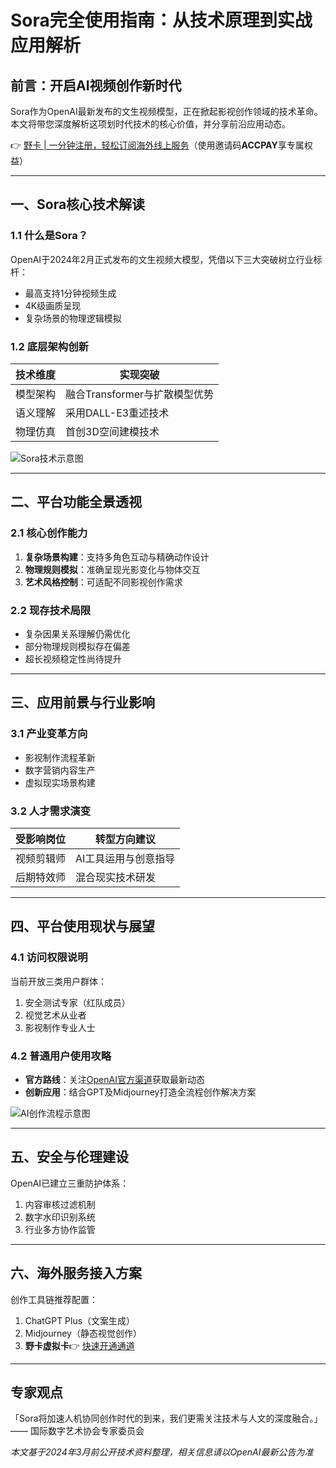 # Sora完全使用指南：从技术原理到实战应用解析

## 前言：开启AI视频创作新时代
Sora作为OpenAI最新发布的文生视频模型，正在掀起影视创作领域的技术革命。本文将带您深度解析这项划时代技术的核心价值，并分享前沿应用动态。

👉 [野卡 | 一分钟注册，轻松订阅海外线上服务](https://bbtdd.com/yeka)（使用邀请码**ACCPAY**享专属权益）

---

## 一、Sora核心技术解读
### 1.1 什么是Sora？
OpenAI于2024年2月正式发布的文生视频大模型，凭借以下三大突破树立行业标杆：
- 最高支持1分钟视频生成
- 4K级画质呈现
- 复杂场景的物理逻辑模拟

### 1.2 底层架构创新
| 技术维度       | 实现突破                          |
|----------------|-----------------------------------|
| 模型架构       | 融合Transformer与扩散模型优势     |
| 语义理解       | 采用DALL-E3重述技术               |
| 物理仿真       | 首创3D空间建模技术                 |

![Sora技术示意图](https://bbtdd.com/wp-content/uploads/img/9634721381166.webp)

---

## 二、平台功能全景透视
### 2.1 核心创作能力
1. **复杂场景构建**：支持多角色互动与精确动作设计
2. **物理规则模拟**：准确呈现光影变化与物体交互
3. **艺术风格控制**：可适配不同影视创作需求

### 2.2 现存技术局限
- 复杂因果关系理解仍需优化
- 部分物理规则模拟存在偏差
- 超长视频稳定性尚待提升

---

## 三、应用前景与行业影响
### 3.1 产业变革方向
- 影视制作流程革新
- 数字营销内容生产
- 虚拟现实场景构建

### 3.2 人才需求演变
| 受影响岗位       | 转型方向建议                     |
|------------------|----------------------------------|
| 视频剪辑师       | AI工具运用与创意指导             |
| 后期特效师       | 混合现实技术研发                 |

---

## 四、平台使用现状与展望
### 4.1 访问权限说明
当前开放三类用户群体：
1. 安全测试专家（红队成员）
2. 视觉艺术从业者
3. 影视制作专业人士

### 4.2 普通用户使用攻略
- **官方路线**：关注[OpenAI官方渠道](https://openai.com)获取最新动态
- **创新应用**：结合GPT及Midjourney打造全流程创作解决方案

![AI创作流程示意图](https://bbtdd.com/wp-content/uploads/img/585360549518.webp)

---

## 五、安全与伦理建设
OpenAI已建立三重防护体系：
1. 内容审核过滤机制
2. 数字水印识别系统
3. 行业多方协作监管

---

## 六、海外服务接入方案
创作工具链推荐配置：
1. ChatGPT Plus（文案生成）
2. Midjourney（静态视觉创作）
3. **野卡虚拟卡**👉 [快速开通通道](https://bbtdd.com/yeka)

---

## 专家观点
「Sora将加速人机协同创作时代的到来，我们更需关注技术与人文的深度融合。」—— 国际数字艺术协会专家委员会

*本文基于2024年3月前公开技术资料整理，相关信息请以OpenAI最新公告为准*